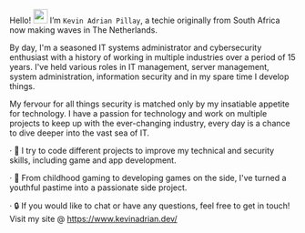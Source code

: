 Hello! <img src = "https://raw.githubusercontent.com/nixin72/nixin72/master/wave.gif" height="25" width="25" > </h1> I’m `Kevin Adrian Pillay`, a techie originally from South Africa now making waves in The Netherlands. 

By day, I'm a seasoned IT systems administrator and cybersecurity enthusiast with a history of working in multiple industries over a period of 15 years. I've held various roles in IT management, server management, system administration, information security and in my spare time I develop things. 

My fervour for all things security is matched only by my insatiable appetite for technology. I have a passion for technology and work on multiple projects to keep up with the ever-changing industry, every day is a chance to dive deeper into the vast sea of IT.

  · 🎒 I try to code different projects to improve my technical and security skills, including game and app development.
  
  · 👾 From childhood gaming to developing games on the side, I've turned a youthful pastime into a passionate side project.
  
  · 🔒 If you would like to chat or have any questions, feel free to get in touch! Visit my site @ https://www.kevinadrian.dev/
